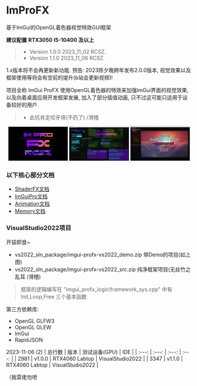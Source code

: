 # ImProFX

基于ImGui的OpenGL着色器视觉特效GUI框架

**建议配置** **RTX3050** **I5-10400** **及以上**

>- Version 1.0.0 2023_11_02 RCSZ.
>- Version 1.1.0 2023_11_06 RCSZ.

1.x版本将不会再更新新功能.
预告: 2023除夕晚跨年发布2.0.0版本, 视觉效果以及框架使用等将会有空前的提升(b站会更新视频)!

项目全称 ImGui ProFX 使用OpenGL着色器的特效来加强ImGui界面的视觉效果, 以及向着桌面应用开发框架发展, 加入了部分插值动画, 只不过这可能只适用于设备较好的用户.

> - 此坑肯定咬牙填(不扔了) /滑稽

<p align="center">
  <img src="docs/improfx_logo.png" style="width:32%;"/>
  <img src="docs/improfx_demo1.0.png" style="width:32%;"/>
  <img src="docs/improfx_demo1.1.png" style="width:32%;"/>
</p>

### 以下核心部分文档
- [ShaderFX文档](docs/improfx_shaderfx.md)
- [ImGuiPro文档](docs/improfx_imguipro.md)
- [Animation文档](docs/improfx_animation.md)
- [Memory文档](docs/improfx_memory.md)

### VisualStudio2022项目
开袋即食~
- vs2022_sln_package/imgui-profx-vs2022_demo.zip 带Demo的项目(如上图)
- vs2022_sln_package/imgui-profx-vs2022_src.zip 纯净框架项目(无丝竹之乱耳 /滑稽)

> 框架的逻辑编写在 "imgui_profx_logic\framework_sys.cpp" 中有 Init,Loop,Free 三个基本函数

第三方依赖库:
- OpenGL GLFW3
- OpenGL GLEW
- ImGui
- RapidJSON

2023-11-06 (2)
| 总行数 | 版本 | 测试设备(GPU) | IDE |
| :---: | :---: | :---: | :---: |
| 2981 | v1.0.0 | RTX4060 Labtop | VisualStudio2022 |
| 3347 | v1.1.0 | RTX4060 Labtop | VisualStudio2022 |

（我菜佬勿喷
